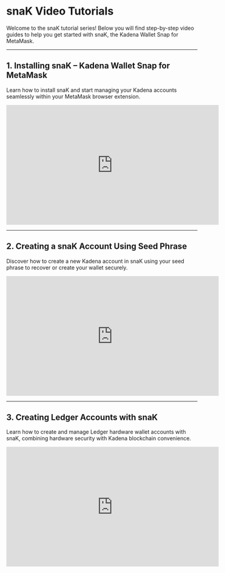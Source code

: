 # snaK Video Tutorials

Welcome to the snaK tutorial series! Below you will find step-by-step video guides to help you get started with snaK, the Kadena Wallet Snap for MetaMask.

---

## 1. Installing snaK – Kadena Wallet Snap for MetaMask

Learn how to install snaK and start managing your Kadena accounts seamlessly within your MetaMask browser extension.

<iframe width="560" height="315" src="https://www.youtube.com/embed/swtNJsppG4k?si=L7Gy8a7x2v2uVY-K" title="Installing snaK" frameborder="0" allow="accelerometer; autoplay; clipboard-write; encrypted-media; gyroscope; picture-in-picture; web-share" allowfullscreen></iframe>

---

## 2. Creating a snaK Account Using Seed Phrase

Discover how to create a new Kadena account in snaK using your seed phrase to recover or create your wallet securely.

<iframe width="560" height="315" src="https://www.youtube.com/embed/_eZ81KvmI9c?si=NN99h7c5o28EE3Zr" title="Creating snaK Account with Seed Phrase" frameborder="0" allow="accelerometer; autoplay; clipboard-write; encrypted-media; gyroscope; picture-in-picture; web-share" allowfullscreen></iframe>

---

## 3. Creating Ledger Accounts with snaK

Learn how to create and manage Ledger hardware wallet accounts with snaK, combining hardware security with Kadena blockchain convenience.

<iframe width="560" height="315" src="https://www.youtube.com/embed/YsNGEmUbd7c?si=q8PEUuIUW3kdCPCg" title="Creating Ledger Accounts with snaK" frameborder="0" allow="accelerometer; autoplay; clipboard-write; encrypted-media; gyroscope; picture-in-picture; web-share" allowfullscreen></iframe>
